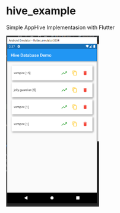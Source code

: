 # hive_example
 
Simple AppHive Implementasion with Flutter

<p float="left">
<img src="https://github.com/nurhidayat-agung/hive_example/blob/master/ss/1.PNG" width="250">
</p>
